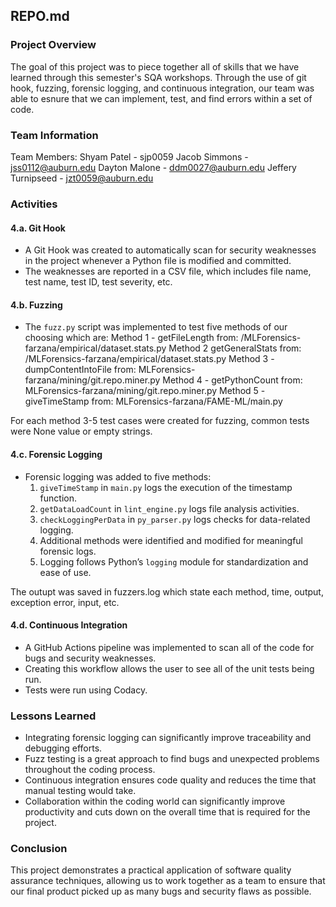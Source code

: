 
## REPO.md

### Project Overview
The goal of this project was to piece together all of skills that we have learned through this semester's SQA workshops. Through the use of git hook, fuzzing, forensic logging, and continuous integration, our team was able to esnure that we can implement, test, and find errors within a set of code.

### Team Information
Team Members: Shyam Patel - sjp0059
              Jacob Simmons - jss0112@auburn.edu
              Dayton Malone - ddm0027@auburn.edu
              Jeffery Turnipseed - jzt0059@auburn.edu

### Activities

#### 4.a. Git Hook
- A Git Hook was created to automatically scan for security weaknesses in the project whenever a Python file is modified and committed.
- The weaknesses are reported in a CSV file, which includes file name, test name, test ID, test severity, etc.

#### 4.b. Fuzzing
- The `fuzz.py` script was implemented to test five methods of our choosing which are:
Method 1 - getFileLength from: /MLForensics-farzana/empirical/dataset.stats.py
Method 2 getGeneralStats from: /MLForensics-farzana/empirical/dataset.stats.py
Method 3 - dumpContentIntoFile from: MLForensics-farzana/mining/git.repo.miner.py
Method 4 - getPythonCount from: MLForensics-farzana/mining/git.repo.miner.py
Method 5 - giveTimeStamp from: MLForensics-farzana/FAME-ML/main.py

For each method 3-5 test cases were created for fuzzing, common tests were None value or empty strings.

#### 4.c. Forensic Logging
- Forensic logging was added to five methods:
  1. `giveTimeStamp` in `main.py` logs the execution of the timestamp function.
  2. `getDataLoadCount` in `lint_engine.py` logs file analysis activities.
  3. `checkLoggingPerData` in `py_parser.py` logs checks for data-related logging.
  4. Additional methods were identified and modified for meaningful forensic logs.
  5. Logging follows Python’s `logging` module for standardization and ease of use.

The outupt was saved in fuzzers.log which state each method, time, output, exception error, input, etc.

#### 4.d. Continuous Integration
- A GitHub Actions pipeline was implemented to scan all of the code for bugs and security weaknesses.
- Creating this workflow allows the user to see all of the unit tests being run.
- Tests were run using Codacy.

### Lessons Learned
- Integrating forensic logging can significantly improve traceability and debugging efforts.
- Fuzz testing is a great approach to find bugs and unexpected problems throughout the coding process.
- Continuous integration ensures code quality and reduces the time that manual testing would take.
- Collaboration within the coding world can significantly improve productivity and cuts down on the overall time that is required for the project.

### Conclusion
This project demonstrates a practical application of software quality assurance techniques, allowing us to work together as a team to ensure that our final product picked up as many bugs and security flaws as possible.
